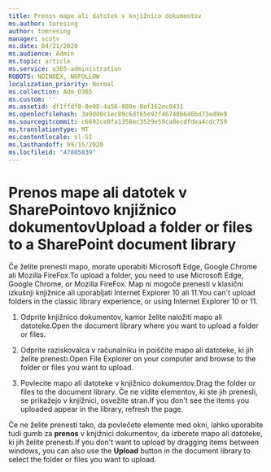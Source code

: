 ```yaml
---
title: Prenos mape ali datotek v knjižnico dokumentov
ms.author: toresing
author: tomresing
manager: scotv
ms.date: 04/21/2020
ms.audience: Admin
ms.topic: article
ms.service: o365-administration
ROBOTS: NOINDEX, NOFOLLOW
localization_priority: Normal
ms.collection: Adm_O365
ms.custom: ''
ms.assetid: df1ffdf0-8e08-4a56-880e-8ef162ec8431
ms.openlocfilehash: 3a9dd0c1ec89c6df65e92f46740b646bd73ed9e9
ms.sourcegitcommit: c6692ce0fa1358ec3529e59ca0ecdfdea4cdc759
ms.translationtype: MT
ms.contentlocale: sl-SI
ms.lasthandoff: 09/15/2020
ms.locfileid: "47805839"
---
```

# <a name="upload-a-folder-or-files-to-a-sharepoint-document-library"></a><span data-ttu-id="bb349-102">Prenos mape ali datotek v SharePointovo knjižnico dokumentov</span><span class="sxs-lookup"><span data-stu-id="bb349-102">Upload a folder or files to a SharePoint document library</span></span>

<span data-ttu-id="bb349-103">Če želite prenesti mapo, morate uporabiti Microsoft Edge, Google Chrome ali Mozilla FireFox.</span><span class="sxs-lookup"><span data-stu-id="bb349-103">To upload a folder, you need to use Microsoft Edge, Google Chrome, or Mozilla FireFox.</span></span> <span data-ttu-id="bb349-104">Map ni mogoče prenesti v klasični izkušnji knjižnice ali uporabljati Internet Explorer 10 ali 11.</span><span class="sxs-lookup"><span data-stu-id="bb349-104">You can't upload folders in the classic library experience, or using Internet Explorer 10 or 11.</span></span>
  
1. <span data-ttu-id="bb349-105">Odprite knjižnico dokumentov, kamor želite naložiti mapo ali datoteke.</span><span class="sxs-lookup"><span data-stu-id="bb349-105">Open the document library where you want to upload a folder or files.</span></span>
    
2. <span data-ttu-id="bb349-106">Odprite raziskovalca v računalniku in poiščite mapo ali datoteke, ki jih želite prenesti.</span><span class="sxs-lookup"><span data-stu-id="bb349-106">Open File Explorer on your computer and browse to the folder or files you want to upload.</span></span>
    
3. <span data-ttu-id="bb349-107">Povlecite mapo ali datoteke v knjižnico dokumentov.</span><span class="sxs-lookup"><span data-stu-id="bb349-107">Drag the folder or files to the document library.</span></span> <span data-ttu-id="bb349-108">Če ne vidite elementov, ki ste jih prenesli, se prikažejo v knjižnici, osvežite stran.</span><span class="sxs-lookup"><span data-stu-id="bb349-108">If you don't see the items you uploaded appear in the library, refresh the page.</span></span> 
    
<span data-ttu-id="bb349-109">Če ne želite prenesti tako, da povlečete elemente med okni, lahko uporabite tudi gumb za **prenos** v knjižnici dokumentov, da izberete mapo ali datoteke, ki jih želite prenesti.</span><span class="sxs-lookup"><span data-stu-id="bb349-109">If you don't want to upload by dragging items between windows, you can also use the **Upload** button in the document library to select the folder or files you want to upload.</span></span> 
  

